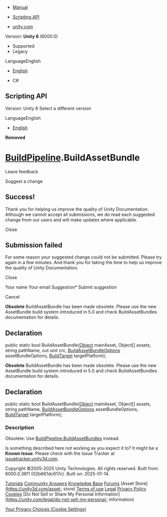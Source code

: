 [ ]()

  * [Manual](../Manual/index.html)
  * [Scripting API](../ScriptReference/index.html)

  * [unity.com](https://unity.com/)

Version: **Unity 6** (6000.0)

  * Supported
  * Legacy

LanguageEnglish

  * [English]()

  * C#

[ ](https://docs.unity3d.com)

## Scripting API

Version: Unity 6 Select a different version

LanguageEnglish

  * [English]()

**Removed**  

#  [BuildPipeline](BuildPipeline.html).BuildAssetBundle

Leave feedback

Suggest a change

## Success!

Thank you for helping us improve the quality of Unity Documentation. Although
we cannot accept all submissions, we do read each suggested change from our
users and will make updates where applicable.

Close

## Submission failed

For some reason your suggested change could not be submitted. Please <a>try
again</a> in a few minutes. And thank you for taking the time to help us
improve the quality of Unity Documentation.

Close

Your name Your email Suggestion* Submit suggestion

Cancel

[ ]()

**Obsolete** BuildAssetBundle has been made obsolete. Please use the new
AssetBundle build system introduced in 5.0 and check BuildAssetBundles
documentation for details.

## Declaration

public static bool BuildAssetBundle([Object](Object.html) mainAsset, Object[]
assets, string pathName, out uint crc,
[BuildAssetBundleOptions](BuildAssetBundleOptions.html) assetBundleOptions,
[BuildTarget](BuildTarget.html) targetPlatform);

**Obsolete** BuildAssetBundle has been made obsolete. Please use the new
AssetBundle build system introduced in 5.0 and check BuildAssetBundles
documentation for details.

## Declaration

public static bool BuildAssetBundle([Object](Object.html) mainAsset, Object[]
assets, string pathName,
[BuildAssetBundleOptions](BuildAssetBundleOptions.html) assetBundleOptions,
[BuildTarget](BuildTarget.html) targetPlatform);

### Description

Obsolete: Use
[BuildPipeline.BuildAssetBundles](BuildPipeline.BuildAssetBundles.html)
instead.

Is something described here not working as you expect it to? It might be a
**Known Issue**. Please check with the Issue Tracker at
[issuetracker.unity3d.com](https://issuetracker.unity3d.com).

Copyright ©2005-2025 Unity Technologies. All rights reserved. Built from:
6000.0.36f1 (02b661dc617c). Built on: 2025-01-14.

[Tutorials](https://unity3d.com/learn) [Community
Answers](https://answers.unity3d.com) [Knowledge
Base](https://support.unity3d.com/hc/en-us)
[Forums](https://forum.unity3d.com) [Asset Store](https://unity3d.com/asset-
store) [Terms of use](https://docs.unity3d.com/Manual/TermsOfUse.html)
[Legal](https://unity.com/legal) [Privacy
Policy](https://unity.com/legal/privacy-policy)
[Cookies](https://unity.com/legal/cookie-policy) [Do Not Sell or Share My
Personal Information](https://unity.com/legal/do-not-sell-my-personal-
information)

[Your Privacy Choices (Cookie Settings)](javascript:void\(0\);)

